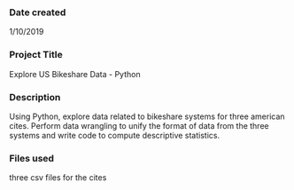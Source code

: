 ### Date created
1/10/2019

### Project Title
Explore US Bikeshare Data - Python

### Description
Using Python, explore data related to bikeshare systems for three american cites. Perform data wrangling to unify the format of data from the three systems and write code to compute descriptive statistics.

### Files used
three csv files for the cites


